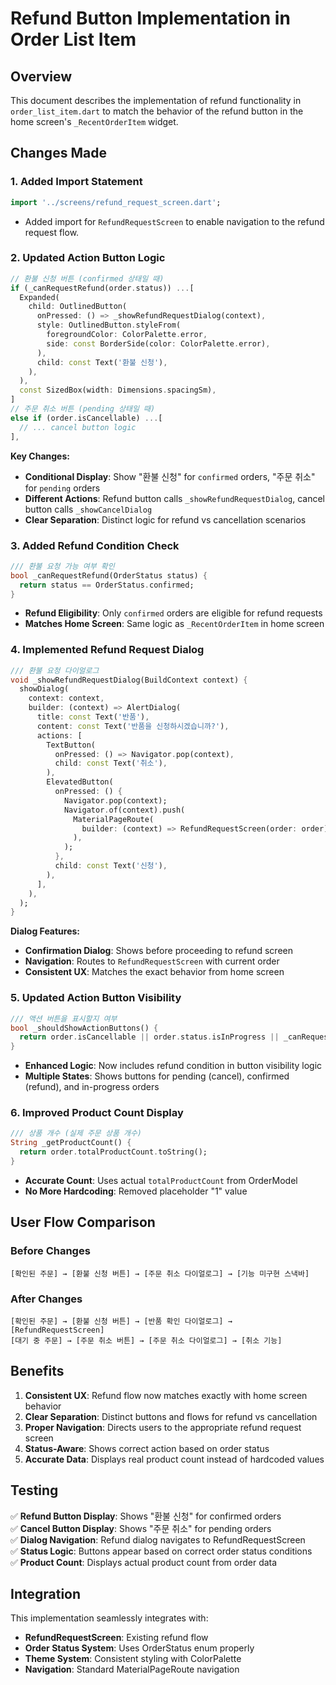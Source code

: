 # Refund Button Implementation in Order List Item

## Overview
This document describes the implementation of refund functionality in `order_list_item.dart` to match the behavior of the refund button in the home screen's `_RecentOrderItem` widget.

## Changes Made

### 1. **Added Import Statement**
```dart
import '../screens/refund_request_screen.dart';
```
- Added import for `RefundRequestScreen` to enable navigation to the refund request flow.

### 2. **Updated Action Button Logic**
```dart
// 환불 신청 버튼 (confirmed 상태일 때)
if (_canRequestRefund(order.status)) ...[
  Expanded(
    child: OutlinedButton(
      onPressed: () => _showRefundRequestDialog(context),
      style: OutlinedButton.styleFrom(
        foregroundColor: ColorPalette.error,
        side: const BorderSide(color: ColorPalette.error),
      ),
      child: const Text('환불 신청'),
    ),
  ),
  const SizedBox(width: Dimensions.spacingSm),
]
// 주문 취소 버튼 (pending 상태일 때)
else if (order.isCancellable) ...[
  // ... cancel button logic
],
```

**Key Changes:**
- **Conditional Display**: Show "환불 신청" for `confirmed` orders, "주문 취소" for `pending` orders
- **Different Actions**: Refund button calls `_showRefundRequestDialog`, cancel button calls `_showCancelDialog`
- **Clear Separation**: Distinct logic for refund vs cancellation scenarios

### 3. **Added Refund Condition Check**
```dart
/// 환불 요청 가능 여부 확인
bool _canRequestRefund(OrderStatus status) {
  return status == OrderStatus.confirmed;
}
```
- **Refund Eligibility**: Only `confirmed` orders are eligible for refund requests
- **Matches Home Screen**: Same logic as `_RecentOrderItem` in home screen

### 4. **Implemented Refund Request Dialog**
```dart
/// 환불 요청 다이얼로그
void _showRefundRequestDialog(BuildContext context) {
  showDialog(
    context: context,
    builder: (context) => AlertDialog(
      title: const Text('반품'),
      content: const Text('반품을 신청하시겠습니까?'),
      actions: [
        TextButton(
          onPressed: () => Navigator.pop(context),
          child: const Text('취소'),
        ),
        ElevatedButton(
          onPressed: () {
            Navigator.pop(context);
            Navigator.of(context).push(
              MaterialPageRoute(
                builder: (context) => RefundRequestScreen(order: order),
              ),
            );
          },
          child: const Text('신청'),
        ),
      ],
    ),
  );
}
```

**Dialog Features:**
- **Confirmation Dialog**: Shows before proceeding to refund screen
- **Navigation**: Routes to `RefundRequestScreen` with current order
- **Consistent UX**: Matches the exact behavior from home screen

### 5. **Updated Action Button Visibility**
```dart
/// 액션 버튼을 표시할지 여부
bool _shouldShowActionButtons() {
  return order.isCancellable || order.status.isInProgress || _canRequestRefund(order.status);
}
```
- **Enhanced Logic**: Now includes refund condition in button visibility logic
- **Multiple States**: Shows buttons for pending (cancel), confirmed (refund), and in-progress orders

### 6. **Improved Product Count Display**
```dart
/// 상품 개수 (실제 주문 상품 개수)
String _getProductCount() {
  return order.totalProductCount.toString();
}
```
- **Accurate Count**: Uses actual `totalProductCount` from OrderModel
- **No More Hardcoding**: Removed placeholder "1" value

## User Flow Comparison

### Before Changes
```
[확인된 주문] → [환불 신청 버튼] → [주문 취소 다이얼로그] → [기능 미구현 스낵바]
```

### After Changes
```
[확인된 주문] → [환불 신청 버튼] → [반품 확인 다이얼로그] → [RefundRequestScreen]
[대기 중 주문] → [주문 취소 버튼] → [주문 취소 다이얼로그] → [취소 기능]
```

## Benefits

1. **Consistent UX**: Refund flow now matches exactly with home screen behavior
2. **Clear Separation**: Distinct buttons and flows for refund vs cancellation
3. **Proper Navigation**: Directs users to the appropriate refund request screen
4. **Status-Aware**: Shows correct action based on order status
5. **Accurate Data**: Displays real product count instead of hardcoded values

## Testing

✅ **Refund Button Display**: Shows "환불 신청" for confirmed orders  
✅ **Cancel Button Display**: Shows "주문 취소" for pending orders  
✅ **Dialog Navigation**: Refund dialog navigates to RefundRequestScreen  
✅ **Status Logic**: Buttons appear based on correct order status conditions  
✅ **Product Count**: Displays actual product count from order data  

## Integration

This implementation seamlessly integrates with:
- **RefundRequestScreen**: Existing refund flow
- **Order Status System**: Uses OrderStatus enum properly
- **Theme System**: Consistent styling with ColorPalette
- **Navigation**: Standard MaterialPageRoute navigation 